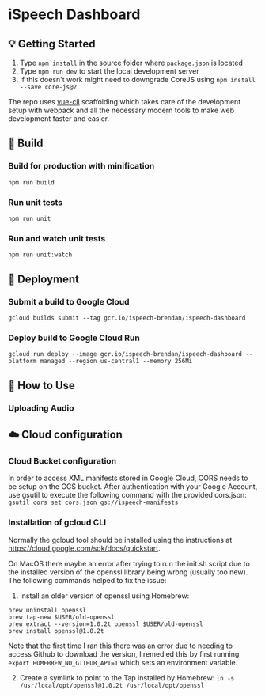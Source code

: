# iSpeech Dashboard

## :bulb: Getting Started

1. Type `npm install` in the source folder where `package.json` is located
2. Type `npm run dev` to start the local development server
3. If this doesn't work might need to downgrade CoreJS using `npm install --save core-js@2`

The repo uses [vue-cli](https://github.com/vuejs/vue-cli) scaffolding which takes care of the development setup with webpack and all the necessary modern tools to make web development faster and easier.

## :hammer: Build

### Build for production with minification
`npm run build`
### Run unit tests
`npm run unit`
### Run and watch unit tests
`npm run unit:watch`

## :rocket: Deployment

### Submit a build to Google Cloud
`gcloud builds submit --tag gcr.io/ispeech-brendan/ispeech-dashboard`

### Deploy build to Google Cloud Run
`gcloud run deploy --image gcr.io/ispeech-brendan/ispeech-dashboard --platform managed --region us-central1 --memory 256Mi`



## :book: How to Use

### Uploading Audio 

## :cloud: Cloud configuration

### Cloud Bucket configuration
In order to access XML manifests stored in Google Cloud, CORS needs to be setup on the GCS bucket.
After authentication with your Google Account, use gsutil to execute the following command with the provided cors.json:
`gsutil cors set cors.json gs://ispeech-manifests`

### Installation of gcloud CLI
Normally the gcloud tool should be installed using the instructions at https://cloud.google.com/sdk/docs/quickstart.

On MacOS there maybe an error after trying to run the init.sh script due to the installed version of the openssl library being wrong (usually too new). The following commands helped to fix the issue:   

1. Install an older version of openssl using Homebrew:
```
brew uninstall openssl
brew tap-new $USER/old-openssl
brew extract --version=1.0.2t openssl $USER/old-openssl
brew install openssl@1.0.2t
```
Note that the first time I ran this there was an error due to needing to access Github to download the version, I remedied this by first running `export HOMEBREW_NO_GITHUB_API=1` which sets an environment variable.

2. Create a symlink to point to the Tap installed by Homebrew: `ln -s /usr/local/opt/openssl@1.0.2t /usr/local/opt/openssl`

